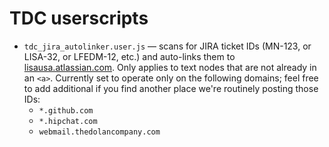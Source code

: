 TDC userscripts
===========

- `tdc_jira_autolinker.user.js` &mdash; scans for JIRA ticket IDs (MN-123, or LISA-32, or LFEDM-12, etc.) and auto-links them to [lisausa.atlassian.com](http://lisausa.atlassian.com). Only applies to text nodes that are not already in an `<a>`. Currently set to operate only on the following domains; feel free to add additional if you find another place we're routinely posting those IDs:
  - `*.github.com`
  - `*.hipchat.com`
  - `webmail.thedolancompany.com`
